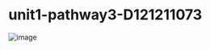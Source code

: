 # unit1-pathway3-D121211073
![image](https://github.com/Zhafrsn/unit1-pathway3-D121211073/assets/118336744/3a83a371-2624-471f-b159-12299eef4f3e)
